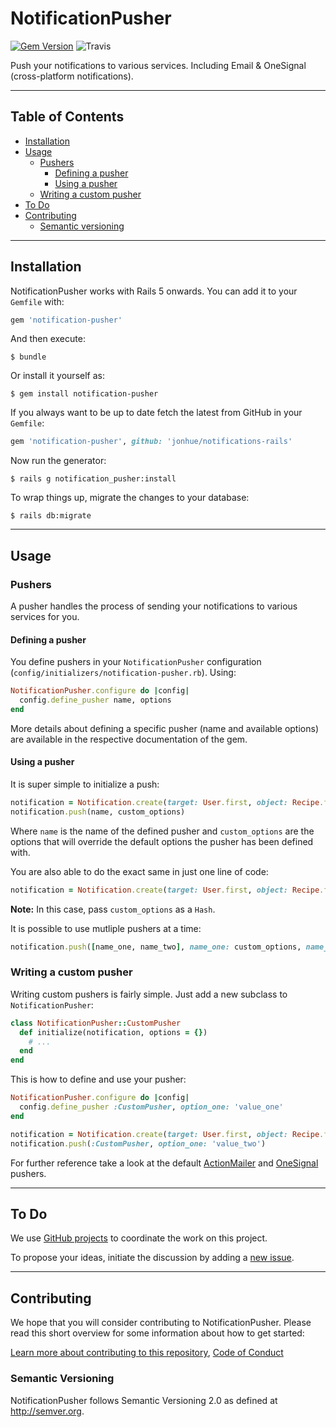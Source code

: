 # NotificationPusher

[![Gem Version](https://badge.fury.io/rb/notifications-pusher.svg)](https://badge.fury.io/rb/notifications-pusher) ![Travis](https://travis-ci.org/jonhue/notifications-rails.svg?branch=master)

Push your notifications to various services. Including Email & OneSignal (cross-platform notifications).

---

## Table of Contents

* [Installation](#installation)
* [Usage](#usage)
  * [Pushers](#pushers)
    * [Defining a pusher](#defining-a-pusher)
    * [Using a pusher](#using-a-pusher)
  * [Writing a custom pusher](#writing-a-custom-pusher)
* [To Do](#to-do)
* [Contributing](#contributing)
  * [Semantic versioning](#semantic-versioning)

---

## Installation

NotificationPusher works with Rails 5 onwards. You can add it to your `Gemfile` with:

```ruby
gem 'notification-pusher'
```

And then execute:

    $ bundle

Or install it yourself as:

    $ gem install notification-pusher

If you always want to be up to date fetch the latest from GitHub in your `Gemfile`:

```ruby
gem 'notification-pusher', github: 'jonhue/notifications-rails'
```

Now run the generator:

    $ rails g notification_pusher:install

To wrap things up, migrate the changes to your database:

    $ rails db:migrate

---

## Usage

### Pushers

A pusher handles the process of sending your notifications to various services for you.

#### Defining a pusher

You define pushers in your `NotificationPusher` configuration (`config/initializers/notification-pusher.rb`). Using:

```ruby
NotificationPusher.configure do |config|
  config.define_pusher name, options
end
```

More details about defining a specific pusher (name and available options) are available in the respective documentation of the gem.

#### Using a pusher

It is super simple to initialize a push:

```ruby
notification = Notification.create(target: User.first, object: Recipe.first)
notification.push(name, custom_options)
```

Where `name` is the name of the defined pusher and `custom_options` are the options that will override the default options the pusher has been defined with.

You are also able to do the exact same in just one line of code:

```ruby
notification = Notification.create(target: User.first, object: Recipe.first, pusher: name, pusher_options: custom_options)
```

**Note:** In this case, pass `custom_options` as a `Hash`.

It is possible to use mutliple pushers at a time:

```ruby
notification.push([name_one, name_two], name_one: custom_options, name_two: custom_options)
```

### Writing a custom pusher

Writing custom pushers is fairly simple. Just add a new subclass to `NotificationPusher`:

```ruby
class NotificationPusher::CustomPusher
  def initialize(notification, options = {})
    # ...
  end
end
```

This is how to define and use your pusher:

```ruby
NotificationPusher.configure do |config|
  config.define_pusher :CustomPusher, option_one: 'value_one'
end
```

```ruby
notification = Notification.create(target: User.first, object: Recipe.first)
notification.push(:CustomPusher, option_one: 'value_two')
```

For further reference take a look at the default [ActionMailer](notification-pusher-actionmailer) and [OneSignal](notification-pusher-onesignal) pushers.

---

## To Do

We use [GitHub projects](https://github.com/jonhue/notifications-rails/projects/3) to coordinate the work on this project.

To propose your ideas, initiate the discussion by adding a [new issue](https://github.com/jonhue/notifications-rails/issues/new).

---

## Contributing

We hope that you will consider contributing to NotificationPusher. Please read this short overview for some information about how to get started:

[Learn more about contributing to this repository](https://github.com/jonhue/notifications-rails/blob/master/CONTRIBUTING.md), [Code of Conduct](https://github.com/jonhue/notifications-rails/blob/master/CODE_OF_CONDUCT.md)

### Semantic Versioning

NotificationPusher follows Semantic Versioning 2.0 as defined at http://semver.org.
